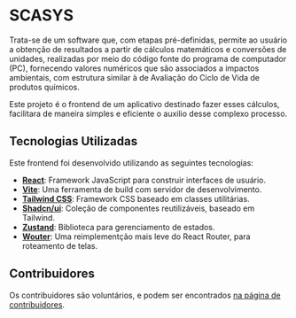 # SCASYS

Trata-se de um software que, com etapas pré-definidas, permite ao usuário a obtenção de resultados a partir de cálculos matemáticos e conversões de unidades, realizadas por meio do código fonte do programa de computador (PC), fornecendo valores numéricos que são associados a impactos ambientais, com estrutura similar à de Avaliação do Ciclo de Vida de produtos químicos.

Este projeto é o frontend de um aplicativo destinado fazer esses cálculos, facilitara de maneira simples e eficiente o auxilio desse complexo processo.

## Tecnologias Utilizadas

Este frontend foi desenvolvido utilizando as seguintes tecnologias:

- [**React**](https://react.dev/): Framework JavaScript para construir interfaces de usuário.
- [**Vite**](https://vitejs.dev/guide/): Uma ferramenta de build com servidor de desenvolvimento.
- [**Tailwind CSS**](https://tailwindcss.com/docs/installation): Framework CSS baseado em classes utilitárias.
- [**Shadcn/ui**](https://ui.shadcn.com/docs): Coleção de componentes reutilizáveis, baseado em Tailwind.
- [**Zustand**](https://zustand-demo.pmnd.rs): Biblioteca para gerenciamento de estados.
- [**Wouter**](https://github.com/molefrog/wouter): Uma reimplementção mais leve do React Router, para roteamento de telas.

## Contribuidores

Os contribuidores são voluntários, e podem ser encontrados
[na página de contribuidores](https://github.com/Cauatn/scasys/graphs/contributors).
